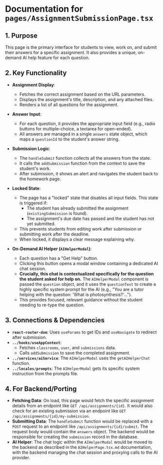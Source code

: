 
# Documentation for `pages/AssignmentSubmissionPage.tsx`

## 1. Purpose

This page is the primary interface for students to view, work on, and submit their answers for a specific assignment. It also provides a unique, on-demand AI help feature for each question.

## 2. Key Functionality

- **Assignment Display**:
  - Fetches the correct assignment based on the URL parameters.
  - Displays the assignment's title, description, and any attached files.
  - Renders a list of all questions for the assignment.

- **Answer Input**:
  - For each question, it provides the appropriate input field (e.g., radio buttons for multiple-choice, a textarea for open-ended).
  - All answers are managed in a single `answers` state object, which maps a `questionId` to the student's answer string.

- **Submission Logic**:
  - The `handleSubmit` function collects all the answers from the state.
  - It calls the `addSubmission` function from the context to save the student's work.
  - After submission, it shows an alert and navigates the student back to the homework page.

- **Locked State**:
  - The page has a "locked" state that disables all input fields. This state is triggered if:
    - The student has already submitted the assignment (`existingSubmission` is found).
    - The assignment's due date has passed and the student has not yet submitted.
  - This prevents students from editing work after submission or submitting work after the deadline.
  - When locked, it displays a clear message explaining why.

- **On-Demand AI Helper (`AIHelperModal`)**:
  - Each question has a "Get Help" button.
  - Clicking this button opens a modal window containing a dedicated AI chat session.
  - **Crucially, this chat is contextualized specifically for the question the student asked for help on.** The `AIHelperModal` component is passed the `question` object, and it uses the `questionText` to create a highly specific system prompt for the AI (e.g., "You are a tutor helping with the question: 'What is photosynthesis?'...").
  - This provides focused, relevant guidance without the student needing to re-type the question.

## 3. Connections & Dependencies

- **`react-router-dom`**: Uses `useParams` to get IDs and `useNavigate` to redirect after submission.
- **`../hooks/useAppContext`**:
  - Fetches `classrooms`, `user`, and `submissions` data.
  - Calls `addSubmission` to save the completed assignment.
- **`../services/aiService`**: The `AIHelperModal` uses the `getAIHelperChat` function.
- **`../locales/prompts`**: The `AIHelperModal` gets its specific system instruction from the prompts file.

## 4. For Backend/Porting

- **Fetching Data**: On load, this page would fetch the specific assignment details from an endpoint like `GET /api/assignments/{id}`. It would also check for an existing submission via an endpoint like `GET /api/assignments/{id}/my-submission`.
- **Submitting Data**: The `handleSubmit` function would be replaced with a `POST` request to an endpoint like `/api/assignments/{id}/submit`. The request body would contain the `answers` object. The backend would be responsible for creating the `submission` record in the database.
- **AI Helper**: The chat logic within the `AIHelperModal` would be moved to the backend as described in the `AIHelperPage.tsx.md` documentation, with the backend managing the chat session and proxying calls to the AI provider.
